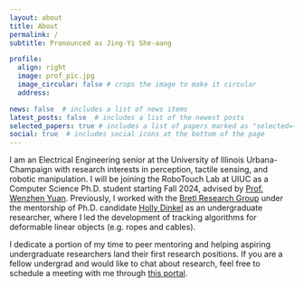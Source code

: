 ```yaml
---
layout: about
title: About
permalink: /
subtitle: Pronounced as Jing-Yi She-aang

profile:
  align: right
  image: prof_pic.jpg
  image_circular: false # crops the image to make it circular
  address:

news: false  # includes a list of news items
latest_posts: false  # includes a list of the newest posts
selected_papers: true # includes a list of papers marked as "selected={true}"
social: true  # includes social icons at the bottom of the page
---
```


<!-- bundle exec jekyll serve --lsi -->

I am an Electrical Engineering senior at the University of Illinois Urbana-Champaign with research interests in perception, tactile sensing, and robotic manipulation. I will be joining the RoboTouch Lab at UIUC as a Computer Science Ph.D. student starting Fall 2024, advised by [Prof. Wenzhen Yuan](http://robotouch.ri.cmu.edu/yuanwz/). Previously, I worked with the [Bretl Research Group](http://bretl.csl.illinois.edu/) under the mentorship of Ph.D. candidate [Holly Dinkel](https://hollydinkel.github.io/) as an undergraduate researcher, where I led the development of tracking algorithms for deformable linear objects (e.g. ropes and cables).

I dedicate a portion of my time to peer mentoring and helping aspiring undergraduate researchers land their first research positions. If you are a fellow undergrad and would like to chat about research, feel free to schedule a meeting with me through [this portal](https://outlook.office365.com/owa/calendar/AmbassadorMeetings@uillinoisedu.onmicrosoft.com/bookings/).

&nbsp;
